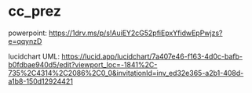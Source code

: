 # cc_prez
powerpoint:
https://1drv.ms/p/s!AuiEY2cG52pfiEpxYfidwEpPwjzs?e=qqynzD

lucidchart UML:
https://lucid.app/lucidchart/7a407e46-f163-4d0c-bafb-b0fdbae940d5/edit?viewport_loc=-1841%2C-735%2C4314%2C2086%2C0_0&invitationId=inv_ed32e365-a2b1-408d-a1b8-150d12924421


